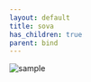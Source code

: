 ```yaml
---
layout: default
title: sova
has_children: true
parent: bind
---
```


![sample](/valo-st-point/image/valorant_sample.png)
